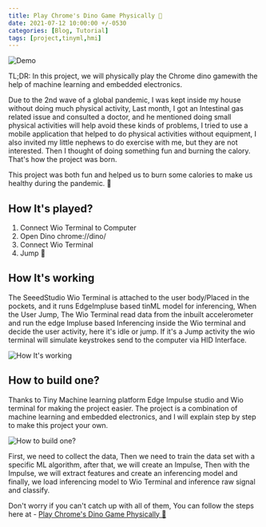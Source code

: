 ```yaml
---
title: Play Chrome's Dino Game Physically 🦕
date: 2021-07-12 10:00:00 +/-0530
categories: [Blog, Tutorial]
tags: [project,tinyml,hmi]
---
```


![Demo](https://hackster.imgix.net/uploads/attachments/1323340/powered_by_(1)_THUZrCwShJ.gif?auto=format%2Ccompress&gifq=35&w=900&h=675&fit=min&fm=mp4)

TL;DR: In this project, we will physically play the Chrome dino gamewith the help of machine learning and embedded electronics.

Due to the 2nd wave of a global pandemic, I was kept inside my house without doing much physical activity, Last month, I got an Intestinal gas related issue and consulted a doctor, and he mentioned doing small physical activities will help avoid these kinds of problems, I tried to use a mobile application that helped to do physical activities without equipment, I also invited my little nephews to do exercise with me, but they are not interested. Then I thought of doing something fun and burning the calory. That's how the project was born.

This project was both fun and helped us to burn some calories to make us healthy during the pandemic. 🤗

## How It's played?
1. Connect Wio Terminal to Computer
2. Open Dino chrome://dino/
3. Connect Wio Terminal
4. Jump 🙌

## How It's working

The SeeedStudio Wio Terminal is attached to the user body/Placed in the pockets, and it runs EdgeImpluse based tinML model for inferencing, When the User Jump, The Wio Terminal read data from the inbuilt accelerometer and run the edge Impluse based Inferencing inside the Wio terminal and decide the user activity, here it's idle or jump. If it's a Jump activity the wio terminal will simulate keystrokes send to the computer via HID Interface.

![How It's working](https://hackster.imgix.net/uploads/attachments/1323141/archi_WGLSD99tAr.png?auto=compress%2Cformat&w=740&h=555&fit=max)

## How to build one?

Thanks to Tiny Machine learning platform Edge Impulse studio and Wio terminal for making the project easier. The project is a combination of machine learning and embedded electronics, and I will explain step by step to make this project your own.

![How to build one?](https://hackster.imgix.net/uploads/attachments/1323143/archi2_b28LUSQjTG.png?auto=compress%2Cformat&w=740&h=555&fit=max)

First, we need to collect the data, Then we need to train the data set with a specific ML algorithm, after that, we will create an Impulse, Then with the Impulse, we will extract features and create an inferencing model and finally, we load inferencing model to Wio Terminal and inference raw signal and classify.

Don't worry if you can't catch up with all of them, You can follow the steps here at - [Play Chrome's Dino Game Physically 🦕](https://www.hackster.io/Salmanfarisvp/play-chrome-s-dino-game-physically-db42c2)